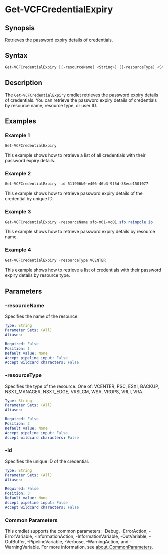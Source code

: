 # Get-VCFCredentialExpiry

## Synopsis

Retrieves the password expiry details of credentials.

## Syntax

```powershell
Get-VCFCredentialExpiry [[-resourceName] <String>] [[-resourceType] <String>] [[-id] <String>] [<CommonParameters>]
```

## Description

The `Get-VCFCredentialExpiry` cmdlet retrieves the password expiry details of credentials. You can retrieve the password expiry details of credentials by resource name, resource type, or user ID.

## Examples

### Example 1

```powershell
Get-VCFCredentialExpiry
```

This example shows how to retrieve a list of all credentials with their password expiry details.

### Example 2

```powershell
Get-VCFCredentialExpiry -id 511906b0-e406-46b3-9f5d-38ece1501077
```

This example shows how to retrieve password expiry details of the credential by unique ID.

### Example 3

```powershell
Get-VCFCredentialExpiry -resourceName sfo-m01-vc01.sfo.rainpole.io
```

This example shows how to retrieve password expiry details by resource name.

### Example 4

```powershell
Get-VCFCredentialExpiry -resourceType VCENTER
```

This example shows how to retrieve a list of credentials with their password expiry details by resource type.

## Parameters

### -resourceName

Specifies the name of the resource.

```yaml
Type: String
Parameter Sets: (All)
Aliases:

Required: False
Position: 1
Default value: None
Accept pipeline input: False
Accept wildcard characters: False
```

### -resourceType

Specifies the type of the resource. One of: VCENTER, PSC, ESXI, BACKUP, NSXT_MANAGER, NSXT_EDGE, VRSLCM, WSA, VROPS, VRLI, VRA.

```yaml
Type: String
Parameter Sets: (All)
Aliases:

Required: False
Position: 2
Default value: None
Accept pipeline input: False
Accept wildcard characters: False
```

### -id

Specifies the unique ID of the credential.

```yaml
Type: String
Parameter Sets: (All)
Aliases:

Required: False
Position: 3
Default value: None
Accept pipeline input: False
Accept wildcard characters: False
```

### Common Parameters

This cmdlet supports the common parameters: -Debug, -ErrorAction, -ErrorVariable, -InformationAction, -InformationVariable, -OutVariable, -OutBuffer, -PipelineVariable, -Verbose, -WarningAction, and -WarningVariable. For more information, see [about_CommonParameters](http://go.microsoft.com/fwlink/?LinkID=113216).
